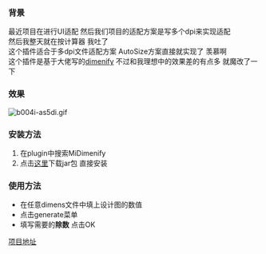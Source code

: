 ### 背景
最近项目在进行UI适配  然后我们项目的适配方案是写多个dpi来实现适配  
然后我整天就在按计算器  我吐了  
这个插件适合于多dpi文件适配方案  AutoSize方案直接就实现了  羡慕啊  
这个插件是基于大佬写的[dimenify](https://github.com/humblerookie/dimenify)  不过和我理想中的效果差的有点多  就魔改了一下

### 效果
![b004i-as5di.gif](https://upload-images.jianshu.io/upload_images/11006838-3cf93e7bac77081f.gif?imageMogr2/auto-orient/strip)
### 安装方法
1. 在plugin中搜索MiDimenify
2. 点击[这里](https://github.com/lyp82nlf/MiDimenify)下载jar包 直接安装
### 使用方法
- 在任意dimens文件中填上设计图的数值
- 点击generate菜单
- 填写需要的**除数** 点击OK 

[项目地址](https://github.com/lyp82nlf/MiDimenify)
